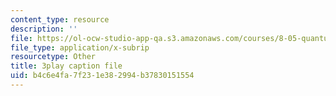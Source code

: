 ```yaml
---
content_type: resource
description: ''
file: https://ol-ocw-studio-app-qa.s3.amazonaws.com/courses/8-05-quantum-physics-ii-fall-2013/b4c6e4fa7f231e382994b37830151554_65XkZ_SRxBk.srt
file_type: application/x-subrip
resourcetype: Other
title: 3play caption file
uid: b4c6e4fa-7f23-1e38-2994-b37830151554
---
```

